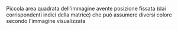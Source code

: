 
Piccola area quadrata dell'immagine avente posizione fissata (dai corrispondenti indici della matrice) che può assumere diversi colore secondo l'immagine visualizzata